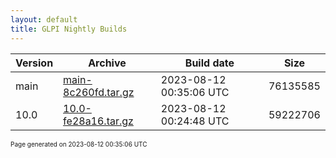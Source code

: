 ```yaml
---
layout: default
title: GLPI Nightly Builds
---
```


Version|Archive|Build date|Size
---|---|---|---
main|[main-8c260fd.tar.gz](main-8c260fd.tar.gz)|2023-08-12 00:35:06 UTC|76135585
10.0|[10.0-fe28a16.tar.gz](10.0-fe28a16.tar.gz)|2023-08-12 00:24:48 UTC|59222706

<font size="1">Page generated on 2023-08-12 00:35:06 UTC</font>
